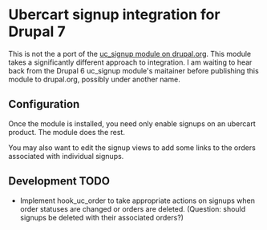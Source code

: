 Ubercart signup integration for Drupal 7
========================================

This is not the a port of the [uc_signup module on drupal.org](http://drupal.org/project/uc_signup). This module takes a significantly different approach to integration. I am waiting to hear back from the Drupal 6 uc_signup module's maitainer before publishing this module to drupal.org, possibly under another name.

Configuration
-------------

Once the module is installed, you need only enable signups on an ubercart product. The module does the rest.

You may also want to edit the signup views to add some links to the orders associated with individual signups.

Development TODO
----------------

* Implement hook_uc_order to take appropriate actions on signups when order statuses are changed or orders are deleted. (Question: should signups be deleted with their associated orders?)

